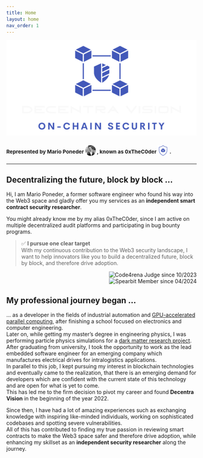 ```yaml
---
title: Home
layout: home
nav_order: 1
---
```


<picture><source srcset="/img/banner_dark.png" media="(prefers-color-scheme: dark)"/><img src="/img/banner_dark.png"/></picture>
### <sup>Represented by Mario Poneder&nbsp;</sup><img src="/img/profile.png" width="28px"><sup>&nbsp;, known as 0xTheC0der&nbsp;</sup><img src="/img/icon.png" width="28px"><sup>&nbsp;.</sup>  
---

## Decentralizing the future, block by block ...
Hi, I am Mario Poneder, a former software engineer who found his way into the Web3 space and gladly offer you my services as an **independent smart contract security researcher**.

You might already know me by my alias 0xTheC0der, since I am active on multiple decentralized audit platforms and participating in bug bounty programs.  

> ✅ **I pursue one clear target**  
> With my continuous contribution to the Web3 security landscape, I want to help innovators like you to build a decentralized future, block by block, and therefore drive adoption.

<a href="https://code4rena.com/@0xTheC0der"><img align="right" src="https://img.shields.io/badge/Code4rena_Judge-since_10%2F2023-7549FE" alt="Code4rena Judge since 10/2023"></a>  
<a href="https://cantina.xyz/u/0xTheC0der"><img align="right" src="https://img.shields.io/badge/Spearbit_Member-since_04%2F2024-25F2D0" alt="Spearbit Member since 04/2024"></a>
&nbsp;

## My professional journey began ...

… as a developer in the fields of industrial automation and [GPU-accelerated parallel computing](https://www.khronos.org/opencl/), after finishing a school focused on electronics and computer engineering.  
Later on, while getting my master’s degree in engineering physics, I was performing particle physics simulations for a [dark matter research project](https://cresst-experiment.org/).  
After graduating from university, I took the opportunity to work as the lead embedded software engineer for an emerging company which manufactures electrical drives for intralogistics applications.   
In parallel to this job, I kept pursuing my interest in blockchain technologies and eventually came to the realization, that there is an emerging demand for developers which are confident with the current state of this technology and are open for what is yet to come.   
This has led me to the firm decision to pivot my career and found **Decentra Vision** in the beginning of the year 2022.  

Since then, I have had a lot of amazing experiences such as exchanging knowledge with inspiring like-minded individuals, working on sophisticated codebases and spotting severe vulnerabilities.  
All of this has contributed to finding my true passion in reviewing smart contracts to make the Web3 space safer and therefore drive adoption, while enhancing my skillset as an **independent security researcher** along the journey.

